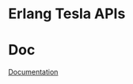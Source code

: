# Erlang Tesla APIs

# Doc

[Documentation](http://github.com/macpie/tesla_api/blob/master/doc/tesla_api.md)
